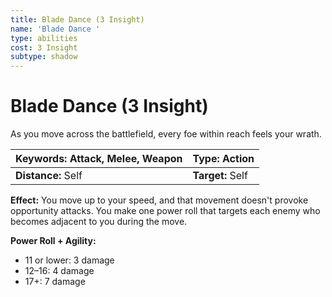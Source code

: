 ```yaml
---
title: Blade Dance (3 Insight)
name: 'Blade Dance '
type: abilities
cost: 3 Insight
subtype: shadow
---
```


# Blade Dance (3 Insight)

As you move across the battlefield, every foe within reach feels your wrath.

| **Keywords:** Attack, Melee, Weapon | **Type:** Action |
| :---------------------------------- | :--------------- |
| **Distance:** Self                  | **Target:** Self |

**Effect:** You move up to your speed, and that movement doesn't provoke opportunity attacks. You make one power roll that targets each enemy who becomes adjacent to you during the move.

**Power Roll + Agility:**

- 11 or lower: 3 damage
- 12–16: 4 damage
- 17+: 7 damage
